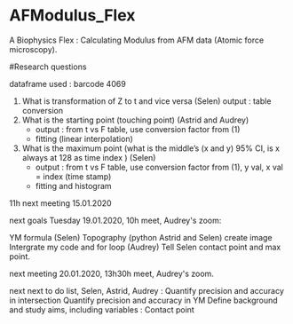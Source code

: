 # AFModulus_Flex
A Biophysics Flex : Calculating Modulus from AFM data (Atomic force microscopy). 



#Research questions

dataframe used : barcode 4069

1. What is transformation of Z to t and vice versa (Selen)
output : table conversion 
2. What is the starting point (touching point) (Astrid and Audrey)
	- output : from t vs F table, use conversion factor from (1)
	- fitting (linear interpolation) 
3. What is the maximum point (what is the middle’s (x and y) 95% CI, is x always at 128 as time index ) (Selen)
	- output : from t vs F table, use conversion factor from (1), y val, x val = index (time stamp)
	- fitting and histogram

11h next meeting 15.01.2020


next goals Tuesday 19.01.2020, 10h meet, Audrey's zoom:

YM formula (Selen)
Topography (python Astrid and Selen) create image
Intergrate my code and for loop (Audrey) 
Tell Selen contact point and max point. 

next meeting 20.01.2020, 13h30h meet, Audrey's zoom.

next next to do list, Selen, Astrid, Audrey :
Quantify precision and accuracy in intersection
Quantify precision and accuracy in YM
Define background and study aims, including variables :
Contact point 
